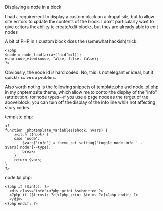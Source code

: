 Displaying a node in a block

I had a requirement to display a custom block on a drupal site, but to
allow site editors to update the contents of the block. I don't
particularly want to give editors the ability to create/edit blocks,
but they are already able to edit nodes.

A bit of PHP in a custom block does the (somewhat hackish) trick:

    <?php
    $node = node_load(array('nid'=>1));
    echo node_view($node, false, false, false);
    ?>

Obviously, the node id is hard coded. No, this is not elegant or
ideal, but it quickly solves a problem.

Also worth noting is the following snippets of template.php and
node.tpl.php in my phptempalte theme, which allow me to contol the
display of the "info" (attribution) for node types--if you use a page
node as the target of the above block, you can turn off the display of
the info line while not affecting story nodes.

template.php:

    <?
    function _phptemplate_variables($hook, $vars) {
    	switch ($hook) {
    	case 'node':
    		$vars['info'] = theme_get_setting('toggle_node_info_' . $vars['node']->type);
    		break;
    	}
    	return $vars;
    }
    ?>

node.tpl.php:

    <?php if ($info): ?>
      <div class="info"><?php print $submitted ?>
      <?php if ($terms): ?>[<?php print $terms ?>]<?php endif; ?>
      </div>
    <?php endif; ?>

